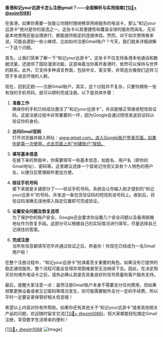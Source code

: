**香港和记your远游卡怎么注册gmail？——全面解析与实用指南[[TG💪+ @esim1088](https://t.me/s/esim1088)]**

在香港，如果你需要一张能让你随时随地畅享网络服务的电话卡，那么“和记your远游卡”绝对是你的首选之一。这张卡以其便捷性和覆盖全球的服务而闻名，无论是本地使用还是出境旅行，都能提供稳定的连接体验。然而，对于初次使用者来说，可能会遇到一些小麻烦，比如如何注册Gmail账户？今天，我们就来详细讲解一下这个问题。

首先，让我们简单了解一下“和记your远游卡”。这张卡不仅支持香港本地通话和数据流量，还提供了国际漫游功能，这意味着当你离开香港时，依然可以保持与世界的联系。此外，它支持多种语言界面，包括中文、英文等，非常适合像我们这样习惯于多语言环境的人群。

现在，回到正题——注册Gmail账户。其实，这个过程并不复杂，只要你拥有一张有效的手机号码，就可以顺利完成注册。以下是具体步骤：

1. **准备工作**  
   确保你的手机已经成功激活了“和记your远游卡”，并且能够正常接收短信验证码。这是注册过程中非常重要的一环，因为Google会通过短信发送验证码以验证你的身份。

2. **访问Gmail官网**  
   打开浏览器并输入网址：www.gmail.com，进入Google账户登录页面。如果你是第一次使用，点击页面上的“创建账户”按钮。

3. **填写基本信息**  
   在接下来的界面中，你需要填写一些基本信息，如姓名、用户名（即你的Gmail地址）、密码等。这里建议选择一个容易记住但又具有个人特色的用户名，以便日后管理邮件更加方便。

4. **验证手机号码**  
   接下来就是关键部分了——验证手机号码。系统会让你输入刚才提到的“和记your远游卡”的号码，并发送一条包含验证码的短信到该号码上。收到后，将验证码准确无误地填入指定位置即可完成验证。

5. **设置安全问题及恢复选项**  
   为了保护你的账户安全，Google还会要求你设置几个安全问题以及备用邮箱地址作为恢复手段。这部分可以根据自己的实际情况进行填写，尽量选择自己记得住的答案。

6. **完成注册**  
   当所有信息都填写完毕并通过验证之后，恭喜你！你现在已经成为一名Gmail用户啦！

在整个注册过程中，“和记your远游卡”扮演着至关重要的角色。如果没有它提供的稳定通信服务，整个流程可能会变得异常困难甚至无法继续下去。因此，在决定购买任何境外电话卡之前，请务必确认其是否具备良好的信号质量和客户服务支持。

最后，提醒大家注意一点：虽然注册Gmail账户本身不需要支付任何费用，但如果频繁更换设备或者忘记密码等情况发生，则可能需要额外支付一定的手续费。所以平时一定要妥善保管好相关信息哦！

希望以上内容对你有所帮助。如果你还有其他关于“和记your远游卡”或者其他相关产品的问题，欢迎随时留言交流[[TG💪+ @esim1088](https://t.me/s/esim1088)]。祝大家都能轻松搞定Gmail注册，享受数字生活带来的便利！

[[TG💪+ @esim1088](https://t.me/s/esim1088) ![Image](https://i.postimg.cc/4NQfJmqS/Snipaste-2025-05-13-00-14-12.png)]